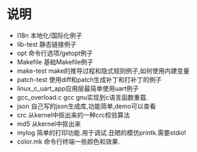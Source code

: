 # 说明

* l18n 本地化/国际化例子
* lib-test 静态链接例子
* opt 命令行选项/getopt例子
* Makefile 基础Makefile例子
* make-test make的推导过程和隐式规则例子,如何使用内建变量
* patch-test 使用diff和patch生成补丁和打补丁的例子
* linux_c_uart_app应用层最简单使用uart例子
* gcc_overload.c gcc gnu实现到c语言函数重载.
* json 自己写的json生成库,功能简单,demo可以查看
* crc 从kernel中抠出来的一种crc校验算法
* md5 从kernel中抠出来
* mylog 简单的打印功能.用于调试.丑陋的模仿printk.需要stdio!
* color.mk 命令行终端一些颜色和效果.